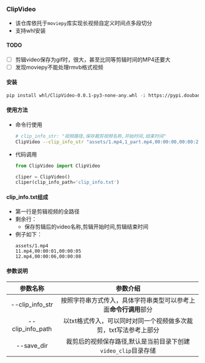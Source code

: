 ### ClipVideo
- 该仓库依托于`moviepy`库实现长视频自定义时间点多段切分
- 支持whl安装

#### TODO
- [ ] 剪辑video保存为gif时，很大，甚至比同等剪辑时间的MP4还要大
- [ ] 发现moviepy不能处理rmvb格式视频

#### 安装
```sh
pip install whl/ClipVideo-0.0.1-py3-none-any.whl -i https://pypi.douban.com/simple/
```

#### 使用方法
- 命令行使用
    ```bash
    # clip_info_str: "视频路径,保存裁剪视频名称,开始时间,结束时间"
    ClipVideo --clip_info_str "assets/1.mp4,1_part.mp4,00:00:00,00:00:20"
    ```
- 代码调用
    ```python
    from ClipVideo import ClipVideo

    cliper = ClipVideo()
    cliper(clip_info_path='clip_info.txt')
    ```

#### clip_info.txt组成
- 第一行是剪辑视频的全路径
- 剩余行：
    - 保存剪辑后的video名称,剪辑开始时间,剪辑结束时间
- 例子如下：
    ```text
    assets/1.mp4
    11.mp4,00:00:01,00:00:05
    12.mp4,00:00:06,00:00:08
    ```

#### 参数说明
|参数名称|参数介绍|
|:---:|:---:|
|--clip_info_str|按照字符串方式传入，具体字符串类型可以参考上面**命令行调用**部分|
|--clip_info_path|以txt格式传入，可以同时对同一个视频做多次裁剪，txt写法参考上部分|
|--save_dir|裁剪后的视频保存路径,默认是当前目录下创建`video_clip`目录存储|